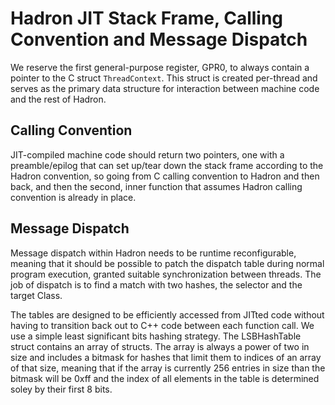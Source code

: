 # Hadron JIT Stack Frame, Calling Convention and Message Dispatch

We reserve the first general-purpose register, GPR0, to always contain a pointer to the C struct `ThreadContext`. This
struct is created per-thread and serves as the primary data structure for interaction between machine code and the rest
of Hadron.

## Calling Convention

JIT-compiled machine code should return two pointers, one with a preamble/epilog that can set up/tear down the stack
frame according to the Hadron convention, so going from C calling convention to Hadron and then back, and then the
second, inner function that assumes Hadron calling convention is already in place.

## Message Dispatch

Message dispatch within Hadron needs to be runtime reconfigurable, meaning that it should be possible to patch the
dispatch table during normal program execution, granted suitable synchronization between threads. The job of dispatch is
to find a match with two hashes, the selector and the target Class.

The tables are designed to be efficiently accessed from JITted code without having to transition back out to C++ code
between each function call. We use a simple least significant bits hashing strategy. The LSBHashTable struct contains
an array of structs. The array is always a power of two in size and includes a bitmask for hashes that limit them to
indices of an array of that size, meaning that if the array is currently 256 entries in size than the bitmask will be
0xff and the index of all elements in the table is determined soley by their first 8 bits.

